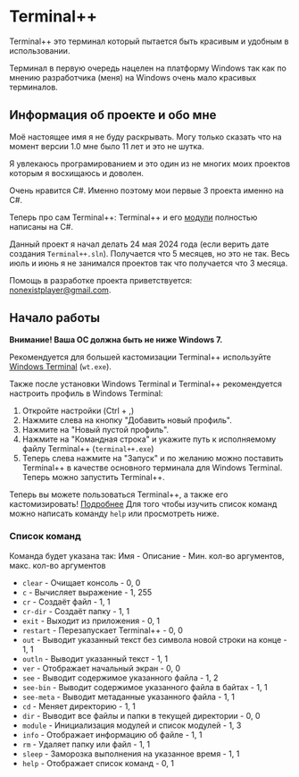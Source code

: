 ﻿# Terminal++
Terminal++ это терминал который пытается быть красивым и удобным в использовании.

Терминал в первую очередь нацелен на платформу Windows так как по мнению разработчика (меня) на Windows очень мало красивых терминалов.
## Информация об проекте и обо мне
Моё настоящее имя я не буду раскрывать. Могу только сказать что на момент версии 1.0 мне было 11 лет и это не шутка.

Я увлекаюсь програмированием и это один из не многих моих проектов которым я восхищаюсь и доволен.

Очень нравится C#. Именно поэтому мои первые 3 проекта именно на C#.

Теперь про сам Terminal++:
Terminal++ и его [модули](Пользовательский_контент.md) полностью написаны на C#.

Данный проект я начал делать 24 мая 2024 года (если верить дате создания `Terminal++.sln`).
Получается что 5 месяцев, но это не так. Весь июль и июнь я не занимался проектов так что получается что 3 месяца.

Помощь в разработке проекта приветствуется: [nonexistplayer@gmail.com](mailto:nonexistplayer@gmail.com).
## Начало работы
**Внимание! Ваша ОС должна быть не ниже Windows 7.**

Рекомендуется для большей кастомизации Terminal++ используйте [Windows Terminal](https://github.com/microsoft/terminal) (`wt.exe`).

Также после установки Windows Terminal и Terminal++ рекомендуется настроить профиль в Windows Terminal:
1. Откройте настройки (Ctrl + ,)
2. Нажмите слева на кнопку "Добавить новый профиль".
3. Нажмите на "Новый пустой профиль".
4. Нажмите на "Командная строка" и укажите путь к исполняемому файлу Terminal++ (`terminal++.exe`)
5. Теперь слева нажмите на "Запуск" и по желанию можно поставить Terminal++ в качестве основного терминала для Windows Terminal.
Теперь можно запустить Terminal++.

Теперь вы можете пользоваться Terminal++, а также его кастомизировать! [Подробнее](Пользовательский_контент.md)
Для того чтобы изучить список команд можно написать команду `help` или просмотреть ниже.
### Список команд
Команда будет указана так:
Имя - Описание - Мин. кол-во аргументов, макс. кол-во аргументов
* `clear`    - Очищает консоль                                           - 0, 0
* `c`        - Вычисляет выражение                                       - 1, 255
* `cr`       - Создаёт файл                                              - 1, 1
* `cr-dir`   - Создаёт папку                                             - 1, 1
* `exit`     - Выходит из приложения                                     - 0, 1
* `restart`  - Перезапускает Terminal++                                  - 0, 0
* `out`      - Выводит указанный текст без символа новой строки на конце - 1, 1
* `outln`    - Выводит указанный текст                                   - 1, 1
* `ver`      - Отображает начальный экран                                - 0, 0
* `see`      - Выводит содержимое указанного файла                       - 1, 2
* `see-bin`  - Выводит содержимое указанного файла в байтах              - 1, 1
* `see-meta` - Выводит метаданные указанного файла                       - 1, 1
* `cd`       - Меняет директорию                                         - 1, 1
* `dir`      - Выводит все файлы и папки в текущей директории            - 0, 0
* `module`   - Инициализация модулей и список модулей                    - 1, 3
* `info`     - Отображает информацию об файле                            - 1, 1
* `rm`       - Удаляет папку или файл                                    - 1, 1
* `sleep`    - Заморозка выполнения на указанное время                   - 1, 1
* `help`     - Отображает список команд                                  - 0, 1